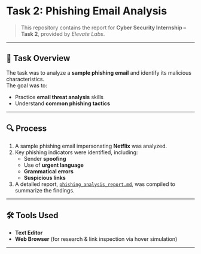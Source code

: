 # Task 2: Phishing Email Analysis  

> This repository contains the report for **Cyber Security Internship – Task 2**, provided by *Elevate Labs*.  

---

## 📌 Task Overview  
The task was to analyze a **sample phishing email** and identify its malicious characteristics.  
The goal was to:  
- Practice **email threat analysis** skills  
- Understand **common phishing tactics** 

---

## 🔍 Process  
1. A sample phishing email impersonating **Netflix** was analyzed.  
2. Key phishing indicators were identified, including:  
   - Sender **spoofing**  
   - Use of **urgent language**  
   - **Grammatical errors**  
   - **Suspicious links**
3. A detailed report, [`phishing_analysis_report.md`](./phishing_analysis_report.md), was compiled to summarize the findings.  

---

## 🛠 Tools Used  
- **Text Editor**  
- **Web Browser** (for research & link inspection via hover simulation)  

---
